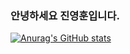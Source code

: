 ### 안녕하세요 진영훈입니다. 
[![Anurag's GitHub stats](https://github-readme-stats.vercel.app/api?username=milkjam1)](https://github.com/anuraghazra/github-readme-stats)

